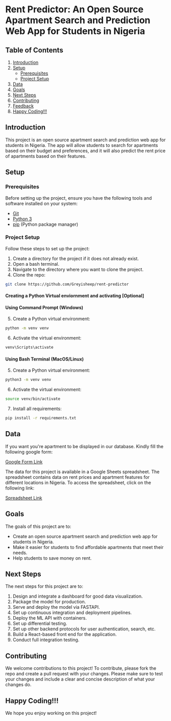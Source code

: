 # Rent Predictor: An Open Source Apartment Search and Prediction Web App for Students in Nigeria

## Table of Contents

1. [Introduction](#introduction)
2. [Setup](#setup)
    - [Prerequisites](#prerequisites)
    - [Project Setup](#project-setup)
3. [Data](#data)
4. [Goals](#goals)
5. [Next Steps](#next-steps)
6. [Contributing](#contributing)
7. [Feedback](#feedback)
8. [Happy Coding!!!](#happy-coding)

## Introduction

This project is an open source apartment search and prediction web app for students in Nigeria. The app will allow students to search for apartments based on their budget and preferences, and it will also predict the rent price of apartments based on their features.

## Setup

### Prerequisites
Before setting up the project, ensure you have the following tools and software installed on your system:

- [Git](https://git-scm.com/downloads)
- [Python 3](https://www.python.org/downloads/)
- [pip](https://pip.pypa.io/en/stable/installing/) (Python package manager)


### Project Setup
Follow these steps to set up the project:

1. Create a directory for the project if it does not already exist.
2. Open a bash terminal.
3. Navigate to the directory where you want to clone the project.
4. Clone the repo:
```bash
git clone https://github.com/Greyisheep/rent-predictor
```

#### Creating a Python Virtual enviornment and activating [Optional]

#### Using Command Prompt (Windows)
5. Create a Python virtual environment:
```bash
python -m venv venv
```
6. Activate the virtual environment:
```bash
venv\Scripts\activate
```

#### Using Bash Terminal (MacOS/Linux)
5. Create a Python virtual environment:
```bash
python3 -m venv venv
```
6. Activate the virtual environment:
```bash
source venv/bin/activate
```


7. Install all requirements:
```bash
pip install -r requirements.txt
```

## Data
If you want you're apartment to be displayed in our database. Kindly fill the following google form:

[Google Form Link](https://forms.gle/xHqq2mQ4yi1C6sTR8)

The data for this project is available in a Google Sheets spreadsheet. The spreadsheet contains data on rent prices and apartment features for different locations in Nigeria. To access the spreadsheet, click on the following link:

[Spreadsheet Link](https://docs.google.com/spreadsheets/d/1l4Ea9PXEXv_GwcIWTORX_oK6TgZds7yTrek-fGLbJq8/edit?usp=sharing)

## Goals

The goals of this project are to:

* Create an open source apartment search and prediction web app for students in Nigeria.
* Make it easier for students to find affordable apartments that meet their needs.
* Help students to save money on rent.

## Next Steps

The next steps for this project are to:

1. Design and integrate a dashboard for good data visualization.
2. Package the model for production.
3. Serve and deploy the model via FASTAPI.
4. Set up continuous integration and deployment pipelines.
5. Deploy the ML API with containers.
6. Set up differential testing.
7. Set up other backend protocols for user authentication, search, etc.
8. Build a React-based front end for the application.
9. Conduct full integration testing.

## Contributing

We welcome contributions to this project! To contribute, please fork the repo and create a pull request with your changes. Please make sure to test your changes and include a clear and concise description of what your changes do.

## Happy Coding!!!

We hope you enjoy working on this project!